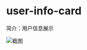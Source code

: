 # user-info-card

简介：用户信息展示

![截图](https://img.alicdn.com/tfs/TB1b45Cl8fH8KJjy1XbXXbLdXXa-1028-682.png)
